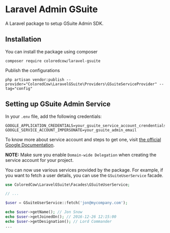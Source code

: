 # Laravel Admin GSuite
A Laravel package to setup GSuite Admin SDK.

## Installation
You can install the package using composer
```
composer require coloredcow/laravel-gsuite
```

Publish the configurations
```
php artisan vendor:publish --provider="ColoredCow\LaravelGSuite\Providers\GSuiteServiceProvider" --tag="config"
```

## Setting up GSuite Admin Service
In your `.env` file, add the following credentials:
```
GOOGLE_APPLICATION_CREDENTIALS=your_gsuite_service_account_crendentials
GOOGLE_SERVICE_ACCOUNT_IMPERSONATE=your_gsuite_admin_email
```
To know more about service account and steps to get one, visit [the official Google Documentation](https://developers.google.com/identity/protocols/OAuth2ServiceAccount).

**NOTE:** Make sure you enable `Domain-wide Delegation` when creating the service account for your project.

You can now use various services provided by the package. For example, if you want to fetch a user details, you can use the `GSuiteUserService` facade.
```php
use ColoredCow\LaravelGSuite\Facades\GSuiteUserService;

// ...

$user = GSuiteUserService::fetch('jon@mycompany.com');

echo $user->getName(); // Jon Snow
echo $user->getJoinedOn(); // 2016-12-26 12:15:00
echo $user->getDesignation(); // Lord Commander
...
